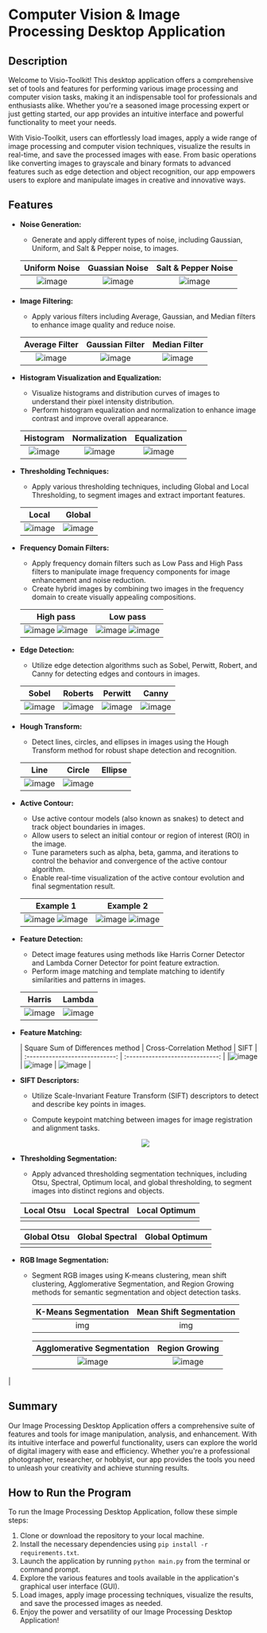 # Computer Vision & Image Processing Desktop Application

## Description
Welcome to Visio-Toolkit! This  desktop application offers a comprehensive set of tools and features for performing various image processing and computer vision tasks, making it an indispensable tool for professionals and enthusiasts alike. Whether you're a seasoned image processing expert or just getting started, our app provides an intuitive interface and powerful functionality to meet your needs.

With Visio-Toolkit, users can effortlessly load images, apply a wide range of image processing and computer vision techniques, visualize the results in real-time, and save the processed images with ease. From basic operations like converting images to grayscale and binary formats to advanced features such as edge detection and object recognition, our app empowers users to explore and manipulate images in creative and innovative ways.

## Features


- **Noise Generation:**
  - Generate and apply different types of noise, including Gaussian, Uniform, and Salt & Pepper noise, to images.

   |         Uniform Noise          |         Guassian Noise          |        Salt & Pepper Noise         |
   | :----------------------------: | :-----------------------------: | :--------------------------------: |
   | ![image](https://github.com/AliBadran716/Image-Processing-Kit/assets/102072821/edc4b200-7661-44d5-9a39-9093dd790be9) | ![image](https://github.com/AliBadran716/Image-Processing-Kit/assets/102072821/06186323-5356-449c-90a1-6b2654608569) | ![image](https://github.com/AliBadran716/Image-Processing-Kit/assets/102072821/1b7c4065-fa39-476e-9eb7-a7b471c71df4) |

- **Image Filtering:**
  - Apply various filters including Average, Gaussian, and Median filters to enhance image quality and reduce noise.
    
   |         Average Filter          |         Gaussian Filter          |         Median Filter          |
   | :-----------------------------: | :------------------------------: | :----------------------------: |
   |![image](https://github.com/AliBadran716/Image-Processing-Kit/assets/102072821/628bfe27-0a13-481f-8c66-cb6691f95ab2) | ![image](https://github.com/AliBadran716/Image-Processing-Kit/assets/102072821/aac63a83-8945-4a3a-968d-0a4b142b503f) | ![image](https://github.com/AliBadran716/Image-Processing-Kit/assets/102072821/e84e2022-6643-43f7-999d-d48840e691e7) |

- **Histogram Visualization and Equalization:**
  - Visualize histograms and distribution curves of images to understand their pixel intensity distribution.
  - Perform histogram equalization and normalization to enhance image contrast and improve overall appearance.

   | Histogram | Normalization | Equalization |  
   | :----------------------------: | :-----------------------------: | :-----------------------------: |
   | ![image](https://github.com/AliBadran716/Image-Processing-Kit/assets/102072821/e8d448b1-568b-45da-8f08-10e3e6227c95) | ![image](https://github.com/AliBadran716/Image-Processing-Kit/assets/102072821/2e65594b-dbbd-49e2-a39d-d1c8b7ba399e) | ![image](https://github.com/AliBadran716/Image-Processing-Kit/assets/102072821/56b805a4-a3f1-4c2b-8541-560d7b74eacd) |

- **Thresholding Techniques:**
  - Apply various thresholding techniques, including Global and Local Thresholding, to segment images and extract important features.
 
   | Local | Global |  
   | :----------------------------: | :-----------------------------: |
   | ![image](https://github.com/AliBadran716/Image-Processing-Kit/assets/102072821/6dfbd4b6-fd28-4283-8225-2994f72b5c22) | ![image](https://github.com/AliBadran716/Image-Processing-Kit/assets/102072821/6fd38aeb-7e1e-48c5-807c-73335d4d2241) |

- **Frequency Domain Filters:**
  - Apply frequency domain filters such as Low Pass and High Pass filters to manipulate image frequency components for image enhancement and noise reduction.
  - Create hybrid images by combining two images in the frequency domain to create visually appealing compositions.
    
   | High pass | Low pass |  
   | :----------------------------: | :-----------------------------: |
   | ![image](https://github.com/AliBadran716/Image-Processing-Kit/assets/102072821/1c1f3014-25f1-4404-8417-86c475d6f219) ![image](https://github.com/AliBadran716/Image-Processing-Kit/assets/102072821/42069143-8af4-41a1-bbd2-9793ec1d119c) | ![image](https://github.com/AliBadran716/Image-Processing-Kit/assets/102072821/3ca9baf9-19e1-42ea-a427-975f5bfd435d) ![image](https://github.com/AliBadran716/Image-Processing-Kit/assets/102072821/abe2cfb2-aebd-4aa3-a2c1-14a119fa46c0) |

    
 
  
- **Edge Detection:**
  - Utilize edge detection algorithms such as Sobel, Perwitt, Robert, and Canny for detecting edges and contours in images.
    
   | Sobel | Roberts | Perwitt | Canny |
   | :----------------------------: | :-----------------------------: | :--------------------------------: | :--------------------------------: |
   | ![image](https://github.com/AliBadran716/Image-Processing-Kit/assets/102072821/1774fb92-4e32-4013-8a8d-a7aed4d70e87) | ![image](https://github.com/AliBadran716/Image-Processing-Kit/assets/102072821/51c4a02a-ffa2-44f2-acf1-7b4a38373051) | ![image](https://github.com/AliBadran716/Image-Processing-Kit/assets/102072821/36b10936-65c3-4b4f-8510-80500b18fb05) | ![image](https://github.com/AliBadran716/Image-Processing-Kit/assets/102072821/432bdf73-371f-4080-81f5-2fc66e569d46) |


- **Hough Transform:**
  - Detect lines, circles, and ellipses in images using the Hough Transform method for robust shape detection and recognition.
 
   | Line | Circle | Ellipse |  
   | :----------------------------: | :-----------------------------: | :-----------------------------: |
   | ![image](https://github.com/AliBadran716/Image-Processing-Kit/assets/102072821/5bf1b031-81d2-4167-a7f8-8b9363e36514) | ![image](https://github.com/AliBadran716/Image-Processing-Kit/assets/102072821/95fe8821-aab6-4572-af49-a39c4c29e17c) |  |

- **Active Contour:**
  - Use active contour models (also known as snakes) to detect and track object boundaries in images.
  - Allow users to select an initial contour or region of interest (ROI) in the image.
  - Tune parameters such as alpha, beta, gamma, and iterations to control the behavior and convergence of the active contour algorithm.
  - Enable real-time visualization of the active contour evolution and final segmentation result.

   | Example 1 | Example 2 |  
   | :----------------------------: | :-----------------------------: |
   | ![image](https://github.com/AliBadran716/Image-Processing-Kit/assets/102072821/6324d38b-2843-4ef6-8e74-e626629b82f7) ![image](https://github.com/AliBadran716/Image-Processing-Kit/assets/102072821/0693d3c2-1252-467d-baa0-8c07b2880605) | ![image](https://github.com/AliBadran716/Image-Processing-Kit/assets/102072821/17241429-5b66-4b14-bcea-826f82fc81df)  ![image](https://github.com/AliBadran716/Image-Processing-Kit/assets/102072821/ce155f28-8c4c-42ca-900b-9598d15177c0) |

- **Feature Detection:**
  - Detect image features using methods like Harris Corner Detector and Lambda Corner Detector for point feature extraction.
  - Perform image matching and template matching to identify similarities and patterns in images.
    
   | Harris | Lambda |  
   | :----------------------------: | :-----------------------------: |
   | ![image](https://github.com/AliBadran716/Image-Processing-Kit/assets/102072821/af4b4b94-d2c9-4533-8ce2-7895b57261ad) | ![image](https://github.com/AliBadran716/Image-Processing-Kit/assets/102072821/68c0469d-bd69-413e-95aa-dfba6517ff63) |

- **Feature Matching:**
  
   | Square Sum of Differences method | Cross-Correlation Method |  SIFT |
   | :----------------------------: | :-----------------------------: |
   |![image](https://github.com/AliBadran716/Image-Processing-Kit/assets/102072821/bffb8574-5dfa-43ca-9cd6-d1e848b29b35) | ![image](https://github.com/AliBadran716/Image-Processing-Kit/assets/102072821/52cd4deb-fe08-48d1-9236-8f6d95828e5a) | ![image](https://github.com/AliBadran716/Image-Processing-Kit/assets/102072821/68cf3455-c692-466a-b856-160bc951988e) |

  
- **SIFT Descriptors:**
  - Utilize Scale-Invariant Feature Transform (SIFT) descriptors to detect and describe key points in images.
  - Compute keypoint matching between images for image registration and alignment tasks.

    <p align="center">
     <img src="img" />
   </p>

- **Thresholding Segmentation:**
  - Apply advanced thresholding segmentation techniques, including Otsu, Spectral, Optimum local, and global thresholding, to segment images into distinct regions and objects.
    
   | Local Otsu | Local Spectral | Local Optimum |  
   | :----------------------------: | :-----------------------------: | :-----------------------------: |
   |  |  |  |

   | Global Otsu | Global Spectral | Global Optimum |  
   | :----------------------------: | :-----------------------------: | :-----------------------------: |
   |  |  |  |

- **RGB Image Segmentation:**
  - Segment RGB images using K-means clustering, mean shift clustering, Agglomerative Segmentation, and Region Growing methods for semantic segmentation and object detection tasks.

    | K-Means Segmentation | Mean Shift Segmentation |
    | :----------------------------: | :-----------------------------: |
    | img |img |

    | Agglomerative Segmentation |         Region Growing          |
    | :------------------------: | :-----------------------------: |
    |  ![image](https://github.com/AliBadran716/Image-Processing-Kit/assets/102072821/999e098f-f480-4499-8689-273ab261264c) | ![image](https://github.com/AliBadran716/Image-Processing-Kit/assets/102072821/47f60b3a-f4c0-4dce-b9e9-46e0dedda685)
 |

## Summary

Our Image Processing Desktop Application offers a comprehensive suite of features and tools for image manipulation, analysis, and enhancement. With its intuitive interface and powerful functionality, users can explore the world of digital imagery with ease and efficiency. Whether you're a professional photographer, researcher, or hobbyist, our app provides the tools you need to unleash your creativity and achieve stunning results.

## How to Run the Program

To run the Image Processing Desktop Application, follow these simple steps:

1. Clone or download the repository to your local machine.
2. Install the necessary dependencies using `pip install -r requirements.txt`.
3. Launch the application by running `python main.py` from the terminal or command prompt.
4. Explore the various features and tools available in the application's graphical user interface (GUI).
5. Load images, apply image processing techniques, visualize the results, and save the processed images as needed.
6. Enjoy the power and versatility of our Image Processing Desktop Application!


  



